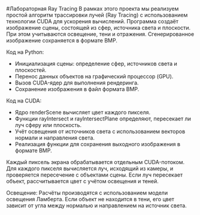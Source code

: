 #Лабораторная Ray Tracing
В рамках этого проекта мы реализуем простой алгоритм трассировки лучей (Ray Tracing) с использованием технологии CUDA для ускорения вычислений.
Программа создаёт изображение сцены, состоящей из сфер, источника света и плоскости. При этом учитываются освещение, тени и отражения.
Сгенерированное изображение сохраняется в формате BMP.

Код на Python:
- Инициализация сцены: определение сфер, источников света и плоскостей.
- Перенос данных объектов на графический процессор (GPU).
- Вызов CUDA-ядер для выполнения рендеринга.
- Сохранение изображения в файл формата BMP.

Код на CUDA:
- Ядро renderScene вычисляет цвет каждого пикселя.
- Функции rayIntersect и rayIntersectPlane определяют, пересекает ли луч сферу или плоскость.
- Учёт освещения от источников света с использованием векторов нормали и направления света.
- Реализация функции для сохранения выходного изображения в формате BMP.

Каждый пиксель экрана обрабатывается отдельным CUDA-потоком.
Для каждого пикселя вычисляется луч, исходящий из камеры, и проверяется пересечение с объектами сцены. Если луч пересекает объект, рассчитывается цвет с учётом освещения и теней.

Освещение:
Расчёты производятся с использованием модели освещения Ламберта. Если объект не находится в тени, его цвет зависит от угла между нормалью и направлением на источник света.
